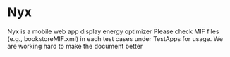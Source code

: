 # Nyx
Nyx is a mobile web app display energy optimizer
Please check MIF files (e.g., bookstoreMIF.xml) in each test cases under TestApps for usage.
We are working hard to make the document better
